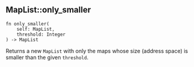 ## MapList::only_smaller

```rhai
fn only_smaller(
    self: MapList,
    threshold: Integer
) -> MapList
```

Returns a new `MapList` with only the maps whose size (address space) is smaller than the given `threshold`.
